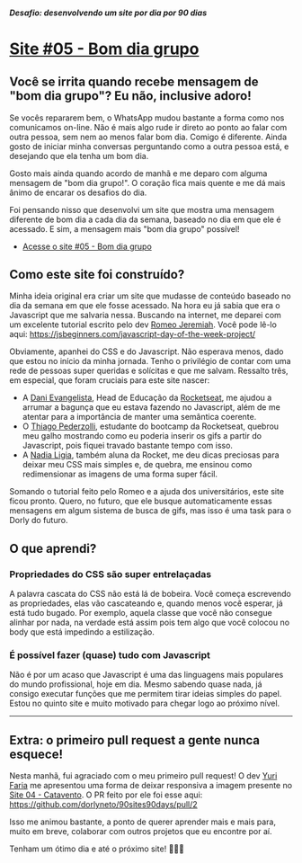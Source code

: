 ##### Desafio: desenvolvendo um site por dia por 90 dias 

# [Site #05 - Bom dia grupo](https://www.dorlyneto.com/90sites/05-bomdiagrupo)

## Você se irrita quando recebe mensagem de "bom dia grupo"? Eu não, inclusive adoro!

Se vocês repararem bem, o WhatsApp mudou bastante a forma como nos comunicamos on-line. Não é mais algo rude ir direto ao ponto ao falar com outra pessoa, sem nem ao menos falar bom dia. Comigo é diferente. Ainda gosto de iniciar minha conversas perguntando como a outra pessoa está, e desejando que ela tenha um bom dia.

Gosto mais ainda quando acordo de manhã e me deparo com alguma mensagem de "bom dia grupo!". O coração fica mais quente e me dá mais ânimo de encarar os desafios do dia.

Foi pensando nisso que desenvolvi um site que mostra uma mensagem diferente de bom dia a cada dia da semana, baseado no dia em que ele é acessado. E sim, a mensagem mais "bom dia grupo" possível!

* [Acesse o site #05 - Bom dia grupo](https://www.dorlyneto.com/90sites/05-bomdiagrupo)

## Como este site foi construído?

Minha ideia original era criar um site que mudasse de conteúdo baseado no dia da semana em que ele fosse acessado. Na hora eu já sabia que era o Javascript que me salvaria nessa. Buscando na internet, me deparei com um excelente tutorial escrito pelo dev [Romeo Jeremiah](https://github.com/romeojeremiah). Você pode lê-lo aqui: https://jsbeginners.com/javascript-day-of-the-week-project/

Obviamente, apanhei do CSS e do Javascript. Não esperava menos, dado que estou no início da minha jornada. Tenho o privilégio de contar com uma rede de pessoas super queridas e solícitas e que me salvam. Ressalto três, em especial, que foram cruciais para este site nascer:

* A [Dani Evangelista](https://github.com/danileao), Head de Educação da [Rocketseat](https://www.rocketseat.com.br/), me ajudou a arrumar a bagunça que eu estava fazendo no Javascript, além de me atentar para a importância de manter uma semântica coerente.
* O [Thiago Pederzolli](https://github.com/ThiagoPederzolli), estudante do bootcamp da Rocketseat, quebrou meu galho mostrando como eu poderia inserir os gifs a partir do Javascript, pois fiquei travado bastante tempo com isso.
* A [Nadia Ligia](https://github.com/nlnadialigia), também aluna da Rocket, me deu dicas preciosas para deixar meu CSS mais simples e, de quebra, me ensinou como redimensionar as imagens de uma forma super fácil.

Somando o tutorial feito pelo Romeo e a ajuda dos universitários, este site ficou pronto. Quero, no futuro, que ele busque automaticamente essas mensagens em algum sistema de busca de gifs, mas isso é uma task para o Dorly do futuro. 

## O que aprendi?

### Propriedades do CSS são super entrelaçadas

A palavra cascata do CSS não está lá de bobeira. Você começa escrevendo as propriedades, elas vão cascateando e, quando menos você esperar, já está tudo bugado. Por exemplo, aquela classe que você não consegue alinhar por nada, na verdade está assim pois tem algo que você colocou no body que está impedindo a estilização. 

### É possível fazer (quase) tudo com Javascript

Não é por um acaso que Javascript é uma das linguagens mais populares do mundo profissional, hoje em dia. Mesmo sabendo quase nada, já consigo executar funções que me permitem tirar ideias simples do papel. Estou no quinto site e muito motivado para chegar logo ao próximo nível.  

---

## Extra: o primeiro pull request a gente nunca esquece!

Nesta manhã, fui agraciado com o meu primeiro pull request! O dev [Yuri Faria](https://github.com/Windows87) me apresentou uma forma de deixar responsiva a imagem presente no [Site 04 - Catavento](https://www.dorlyneto.com/90sites/04-catavento). O PR feito por ele foi esse aqui: https://github.com/dorlyneto/90sites90days/pull/2

Isso me animou bastante, a ponto de querer aprender mais e mais para, muito em breve, colaborar com outros projetos que eu encontre por aí.

Tenham um ótimo dia e até o próximo site! 🚀🚀🚀